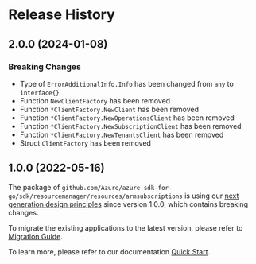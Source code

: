 # Release History

## 2.0.0 (2024-01-08)
### Breaking Changes

- Type of `ErrorAdditionalInfo.Info` has been changed from `any` to `interface{}`
- Function `NewClientFactory` has been removed
- Function `*ClientFactory.NewClient` has been removed
- Function `*ClientFactory.NewOperationsClient` has been removed
- Function `*ClientFactory.NewSubscriptionClient` has been removed
- Function `*ClientFactory.NewTenantsClient` has been removed
- Struct `ClientFactory` has been removed


## 1.0.0 (2022-05-16)

The package of `github.com/Azure/azure-sdk-for-go/sdk/resourcemanager/resources/armsubscriptions` is using our [next generation design principles](https://azure.github.io/azure-sdk/general_introduction.html) since version 1.0.0, which contains breaking changes.

To migrate the existing applications to the latest version, please refer to [Migration Guide](https://aka.ms/azsdk/go/mgmt/migration).

To learn more, please refer to our documentation [Quick Start](https://aka.ms/azsdk/go/mgmt).